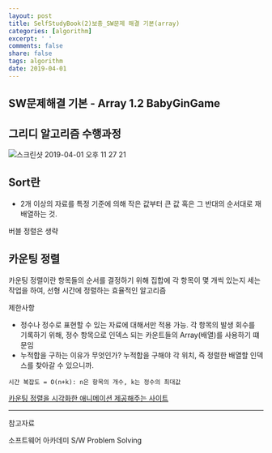```yaml
---
layout: post
title: SelfStudyBook(2)보충_SW문제 해결 기본(array)
categories: [algorithm]
excerpt: ' '
comments: false
share: false
tags: algorithm
date: 2019-04-01
---
```


## SW문제해결 기본 - Array 1.2 BabyGinGame

## 그리디 알고리즘 수행과정

![스크린샷 2019-04-01 오후 11 27 21](https://user-images.githubusercontent.com/23495876/55335296-d3d17e80-54d5-11e9-97f5-a4556418a30b.png)

## Sort란

- 2개 이상의 자료를 특정 기준에 의해 작은 값부터 큰 값 혹은 그 반대의 순서대로 재배열하는 것.

버블 정렬은 생략

## 카운팅 정렬

카운팅 정렬이란 항목들의 순서를 결정하기 위해 집합에 각 항목이 몇 개씩 있는지 세는 작업을 하여, 선형 시간에 정렬하는 효율적인 알고리즘

제한사항

- 정수나 정수로 표현할 수 있는 자료에 대해서만 적용 가능. 각 항목의 발생 회수를 기록하기 위해, 정수 항목으로 인덱스 되는 카운트들의 Array(배열)를 사용하기 떄문임
- 누적합을 구하는 이유가 무엇인가? 누적합을 구해야 각 위치, 즉 정렬한 배열할 인덱스를 찾아갈 수 있으니까.

`시간 복잡도 = O(n+k): n은 항목의 개수, k는 정수의 최대값`

[카운팅 정렬을 시각화한 애니메이션 제공해주는 사이트](http://www.cs.miami.edu/home/burt/learning/Csc517.091/workbook/countingsort.html)

---

참고자료

소프트웨어 아카데미
S/W Problem Solving
